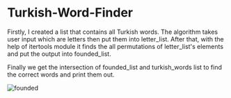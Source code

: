 ﻿# Turkish-Word-Finder

  Firstly, I created a list that contains all Turkish words. The algorithm takes user input which are letters then put them into letter_list. After that, with the help of itertools module it finds the all permutations of letter_list's elements and put the output into founded_list.


  Finally we get the intersection of founded_list and turkish_words list to find the correct words and print them out.



![founded](https://user-images.githubusercontent.com/99920678/154852597-ab2cea67-5d6c-4566-a46b-19d9562f51e2.png)
